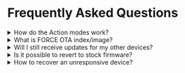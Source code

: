 # Frequently Asked Questions

<details>
<summary>
How do the Action modes work?
</summary>
  
Detailed answer and discussion here: [Switch mode #54](https://github.com/romasku/tuya-zigbee-switch/issues/54#issuecomment-3006002960)
</details>

<details>
<summary>
What is FORCE OTA index/image?
</summary>

**Normal** images **do not** allow flashing the same version (for example v1.0.17).  
So, using the **normal** index, Z2M will update your device to the **latest version** and then say that you have the latest version already installed.  
You will only receive updates **if the version number is incremented** (in the Makefile).  
Note that we don't increment the version for every change/build - so we don't bother users to update for small fixes.  
Fresh installs always get the latest build though. 

**Force** images **do** allow flashing the same version.  
So, using the force index, Z2M will update your device to the **latest build** and still say there is an update available.  
Z2M will **always** say there is an update available, even if there is no difference between your version and the remote version.  

Use the **force** image when:
- switching between Router/End-device firmware
- testing your changes in the source code
- updating to a new build with the same version number

After flashing a **force** image, you can simply change the index back to normal and restart Z2M. No downgrade or other action necessary. You will receive updates correctly.
</details>

<details>
<summary>
Will I still receive updates for my other devices?
</summary>

**Yes**, the custom index you provide to Z2M **does not replace the original index**. It 'appends', so you receive custom firmware for the supported devices and stock firmware for the other devices.
</details>

<details>
<summary>
Is it possible to revert to stock firmware?
</summary>

**Partially**. Reverting to the stock firmware is only possible via wired flashing using UART.  
Additionally, you will need a **dump of the original firmware**. Dumps are available for **some** devices in the `bin/` directory.

To flash the stock firmware, follow the same steps outlined in [flashing_via_wire.md](flashing_via_wire.md), just as you would for custom firmware.

</details>

<details>
<summary>
How to recover an unresponsive device?
</summary>

If your device does not respond to commands or button-presses, the only way to bring it back is [flashing_via_wire.md](flashing_via_wire.md).

</details>
